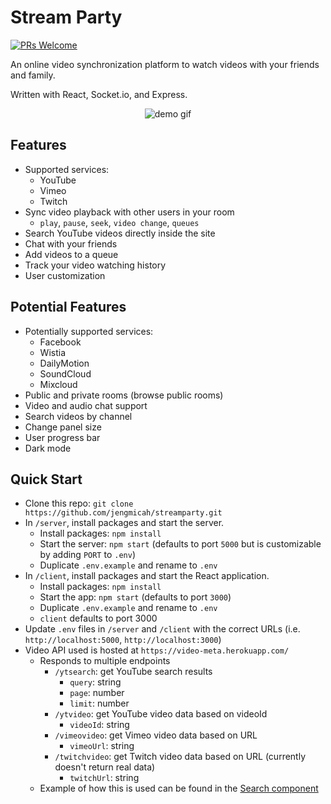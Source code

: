 # Stream Party

[![PRs Welcome](https://img.shields.io/badge/PRs-welcome-brightgreen.svg?style=flat-square)](http://makeapullrequest.com)

An online video synchronization platform to watch videos with your friends and family.

Written with React, Socket.io, and Express.

<p align="center">
  <img src="https://github.com/jengmicah/streamparty/blob/master/images/demo.gif?raw=true" alt="demo gif">
</p>

## Features

- Supported services:
  - YouTube
  - Vimeo
  - Twitch
- Sync video playback with other users in your room
  - `play`, `pause`, `seek`, `video change`, `queues`
- Search YouTube videos directly inside the site
- Chat with your friends
- Add videos to a queue
- Track your video watching history
- User customization

## Potential Features

- Potentially supported services:
  - Facebook
  - Wistia
  - DailyMotion
  - SoundCloud
  - Mixcloud
- Public and private rooms (browse public rooms)
- Video and audio chat support
- Search videos by channel
- Change panel size
- User progress bar
- Dark mode

## Quick Start

- Clone this repo: `git clone https://github.com/jengmicah/streamparty.git`
- In `/server`, install packages and start the server.
  - Install packages: `npm install`
  - Start the server: `npm start` (defaults to port `5000` but is customizable by adding `PORT` to `.env`)
  - Duplicate `.env.example` and rename to `.env`
- In `/client`, install packages and start the React application.
  - Install packages: `npm install`
  - Start the app: `npm start` (defaults to port `3000`)
  - Duplicate `.env.example` and rename to `.env`
  - `client` defaults to port 3000
- Update `.env` files in `/server` and `/client` with the correct URLs (i.e. `http://localhost:5000`, `http://localhost:3000`)
- Video API used is hosted at `https://video-meta.herokuapp.com/`
  - Responds to multiple endpoints
    - `/ytsearch`: get YouTube search results
      - `query`: string
      - `page`: number
      - `limit`: number
    - `/ytvideo`: get YouTube video data based on videoId
      - `videoId`: string
    - `/vimeovideo`: get Vimeo video data based on URL
      - `vimeoUrl`: string
    - `/twitchvideo`: get Twitch video data based on URL (currently doesn't return real data)
      - `twitchUrl`: string
  - Example of how this is used can be found in the [Search component](https://github.com/jengmicah/streamparty/blob/master/client/src/components/Video/Search/Search.js)
